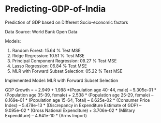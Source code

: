 # Predicting-GDP-of-India
Prediction of GDP based on Different Socio-economic factors

Data Source: World Bank Open Data

Models:
1) Random Forest:                               15.64 % Test MSE
2) Ridge Regression:                            10.51 % Test MSE
3) Principal Component Regression:              09.27 % Test MSE
4) Lasso Regression:                            06.84 % Test MSE
5) MLR with Forward Subset Selection:           05.22 % Test MSE

Implemented Model: MLR with Forward Subset Selection

GDP Growth = – 2.949 + 1.988 *(Population age 40-44, male) 
		                 – 5.305e-01 * (Population age 35-39, female) 
		                 + 2.538 * (Population age 25-29, female) 
		                 – 8.169e-01 * (Population age 15-64, Total)
		                 – 6.625e-02 * (Consumer Price Index) 
		                 – 5.478e-13 * (Discrepancy in Expenditure Estimate of GDP) 
		                 – 9.095e-02 * (Gross National Expenditure) 
		                 + 3.706e-02 * (Military Expenditure) 
		                 – 4.941e-10 * (Arms Import)
